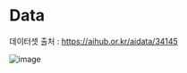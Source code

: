 # Data

데이터셋 출처 : https://aihub.or.kr/aidata/34145

![image](https://user-images.githubusercontent.com/70448161/131636546-84edfb97-06b4-43b0-b3ed-1b1749c6bb81.png)

